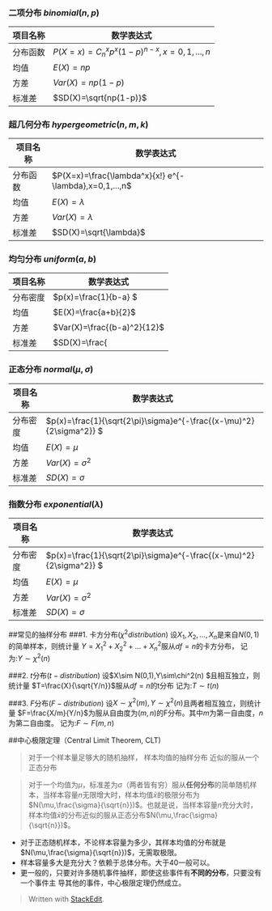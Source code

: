 ### 二项分布 $binomial(n,p)$

项目名称|数学表达式
---|---
分布函数|$P(X=x)=C^x_n p^x(1-p)^{n-x},x=0,1,...,n$
均值|$E(X)=np$
方差|$Var(X)=np(1-p)$
标准差|$SD(X)=\sqrt{np(1-p)}$

### 超几何分布 $hypergeometric(n,m,k)$

项目名称|数学表达式
---|---
分布函数|$P(X=x)=\frac{\lambda^x}{x!} e^{-\lambda},x=0,1,...,n$
均值|$E(X)=\lambda$
方差|$Var(X)=\lambda$
标准差|$SD(X)=\sqrt{\lambda}$

### 均匀分布 $uniform(a, b)$

项目名称|数学表达式
---|---
分布密度|$p(x)=\frac{1}{b-a} $
均值|$E(X)=\frac{a+b}{2}$
方差|$Var(X)=\frac{(b-a)^2}{12}$
标准差|$SD(X)=\frac{|b-a|}{\sqrt{12}}$

### 正态分布 $normal(\mu,\sigma)$

项目名称|数学表达式
---|---
分布密度|$p(x)=\frac{1}{\sqrt{2\pi}\sigma}e^{-\frac{(x-\mu)^2}{2\sigma^2}} $
均值|$E(X)=\mu$
方差|$Var(X)=\sigma^2$
标准差|$SD(X)=\sigma$

### 指数分布 $exponential(\lambda)$

项目名称|数学表达式
---|---
分布密度|$p(x)=\frac{1}{\sqrt{2\pi}\sigma}e^{-\frac{(x-\mu)^2}{2\sigma^2}} $
均值|$E(X)=\mu$
方差|$Var(X)=\sigma^2$
标准差|$SD(X)=\sigma$

##常见的抽样分布
###1. 卡方分布$(\chi^2 distribution)$
设$X_1,X_2,...,X_n$是来自$N(0,1)$的简单样本，则统计量
$Y=X_1^2+X_2^2+...+X_n^2$服从$df=n$的卡方分布，
记为:$Y \sim \chi^2(n)$

###2. $t$分布$(t-distribution)$
设$X\sim N(0,1),Y\sim\chi^2(n) $且相互独立，则统计量
$T=\frac{X}{\sqrt{Y/n}}$服从$df=n$的t分布
记为:$T\sim t(n)$

###3. $F$分布$(F-distribution)$
设$X\sim \chi^2(m),Y\sim \chi^2(n)$且两者相互独立，则统计量
$F=\frac{X/m}{Y/n}$为服从自由度为$(m,n)$的F分布。其中$m$为第一自由度，$n$为第二自由度。
记为:$F\sim F(m,n)$


##中心极限定理（Central Limit Theorem, CLT)
>对于一个样本量足够大的随机抽样， 样本均值的抽样分布
近似的服从一个正态分布

>对于一个均值为$\mu$，标准差为$\sigma$（两者皆有穷）服从**任何分布**的简单随机样本，当样本容量$n$无限增大时，样本均值$\bar{x}$的极限分布为$N(\mu,\frac{\sigma}{\sqrt{n}})$。也就是说，当样本容量$n$充分大时，样本均值$\bar{x}$的分布近似的服从正态分布$N(\mu,\frac{\sigma}{\sqrt{n}})$。

- 对于正态随机样本，不论样本容量为多少，其样本均值的分布就是$N(\mu,\frac{\sigma}{\sqrt{n}})$，无需取极限。
- 样本容量多大是充分大？依赖于总体分布。大于40一般可以。
- 更一般的，只要对许多随机事件抽样，即使这些事件有**不同的分布**，只要没有一个事件主 导其他的事件，中心极限定理仍然成立。
> Written with [StackEdit](https://stackedit.io/).